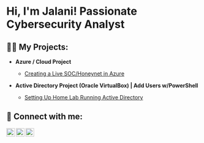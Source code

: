 <h1>Hi, I'm Jalani! Passionate Cybersecurity Analyst</h1>

<h2>👨‍💻 My Projects:</h2>

- <b>Azure / Cloud Project</b>
  - [Creating a Live SOC/Honeynet in Azure](https://github.com/Jalanicybertest/Cloud-SOC)
    
- <b> Active Directory Project (Oracle VirtualBox) | Add Users w/PowerShell</b>
  - [Setting Up Home Lab Running Active Directory](https://github.com/Jalanicybertest/Home-Lab-Running-Active-Directory)
    
<h2> 🤳 Connect with me:</h2>

[<img align="left" alt="JalaniHeath | Twitter" width="22px" src="https://cdn.jsdelivr.net/npm/simple-icons@v3/icons/twitter.svg" />][twitter]
[<img align="left" alt="JalaniHeath | LinkedIn" width="22px" src="https://cdn.jsdelivr.net/npm/simple-icons@v3/icons/linkedin.svg" />][linkedin]
[<img align="left" alt="JalaniHeath | Instagram" width="22px" src="https://cdn.jsdelivr.net/npm/simple-icons@v3/icons/instagram.svg" />][instagram]

[twitter]: https://twitter.com
[instagram]: https://www.instagram.com
[linkedin]: https://www.linkedin.com/in/jalani-heath-137377304/
